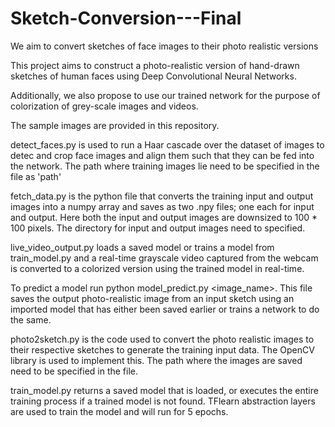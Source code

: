 # Sketch-Conversion---Final
We aim to convert sketches of face images to their photo realistic versions

This project aims to construct a photo-realistic version of hand-drawn sketches of human faces using Deep Convolutional Neural Networks. 

 Additionally, we also propose to use our trained network for the purpose of colorization of grey-scale images and videos.
 
 The sample images are provided in this repository.
 
 detect_faces.py is used to run a Haar cascade over the dataset of images to detec and crop face images and align them such that they can be fed into the network. The path where training images lie need to be specified in the file as 'path'
 
 fetch_data.py is the python file that converts the training input and output images into a numpy array and saves as two .npy files; one each for input and output. Here both the input and output images are downsized to 100 * 100 pixels. The directory for input and output images need to specified.
 
 live_video_output.py loads a saved model or trains a model from train_model.py and a real-time grayscale video captured from the webcam is converted to a colorized version using the trained model in real-time.
 
 To predict a model run python model_predict.py <image_name>. This file saves the output photo-realistic image from an input sketch using an imported model that has either been saved earlier or trains a network to do the same.
 
 photo2sketch.py is the code used to convert the photo realistic images to their respective sketches to generate the training input data. The OpenCV library is used to implement this. The path where the images are saved need to be specified in the file.
 
 train_model.py returns a saved model that is loaded, or executes the entire training process if a trained model is not found. TFlearn abstraction layers are used to train the model and will run for 5 epochs.
 
 
